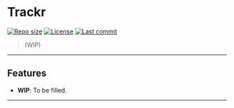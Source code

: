 # Trackr

[![Repo size](https://img.shields.io/github/repo-size/lcs-hnd/js-project-template)](https://github.com/lcs-hnd/trackr-app)
[![License](https://img.shields.io/github/license/lcs-hnd/js-project-template)](https://github.com/lcs-hnd/trackr-app)
[![Last commit](https://img.shields.io/github/last-commit/lcs-hnd/js-project-template)](https://github.com/lcs-hnd/trackr-app)

> (WIP)




---

## Features

- **WIP**: To be filled.

---
